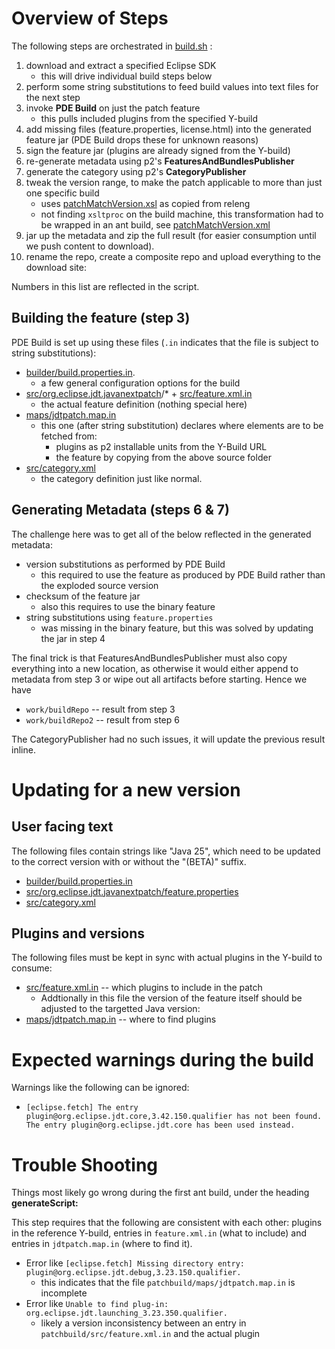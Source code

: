 # Overview of Steps
The following steps are orchestrated in [build.sh](https://github.com/eclipse-jdt/eclipse.jdt/blob/BETA_JAVA25/org.eclipse.jdt.releng/patchbuild/build.sh) :

1. download and extract a specified Eclipse SDK
    * this will drive individual build steps below
2. perform some string substitutions to feed build values into text files for the next step
3. invoke **PDE Build** on just the patch feature
    * this pulls included plugins from the specified Y-build
4. add missing files (feature.properties, license.html) into the generated feature jar (PDE Build drops these for unknown reasons)
5. sign the feature jar (plugins are already signed from the Y-build)
6. re-generate metadata using p2's **FeaturesAndBundlesPublisher**
7. generate the category using p2's **CategoryPublisher**
8. tweak the version range, to make the patch applicable to more than just one specific build
    * uses [patchMatchVersion.xsl](https://github.com/eclipse-jdt/eclipse.jdt/blob/BETA_JAVA25/org.eclipse.jdt.releng/patchbuild/patchMatchVersion.xsl) as copied from releng
    * not finding `xsltproc` on the build machine, this transformation had to be wrapped in an ant build, see [patchMatchVersion.xml](https://github.com/eclipse-jdt/eclipse.jdt/blob/BETA_JAVA25/org.eclipse.jdt.releng/patchbuild/patchMatchVersion.xml)
9. jar up the metadata and zip the full result (for easier consumption until we push content to download).
10. rename the repo, create a composite repo and upload everything to the download site:

Numbers in this list are reflected in the script.

## Building the feature (step 3)

PDE Build is set up using these files (`.in` indicates that the file is subject to string substitutions):
* [builder/build.properties.in](https://github.com/eclipse-jdt/eclipse.jdt/blob/BETA_JAVA25/org.eclipse.jdt.releng/patchbuild/builder/build.properties.in).
     * a few general configuration options for the build
* [src/org.eclipse.jdt.javanextpatch](https://github.com/eclipse-jdt/eclipse.jdt/tree/BETA_JAVA25/org.eclipse.jdt.releng/patchbuild/src/org.eclipse.jdt.javanextpatch)/* + [src/feature.xml.in](https://github.com/eclipse-jdt/eclipse.jdt/blob/BETA_JAVA25/org.eclipse.jdt.releng/patchbuild/src/feature.xml.in)
     * the actual feature definition (nothing special here)
* [maps/jdtpatch.map.in](https://github.com/eclipse-jdt/eclipse.jdt/blob/BETA_JAVA25/org.eclipse.jdt.releng/patchbuild/maps/jdtpatch.map.in)
     * this one (after string substitution) declares where elements are to be fetched from:
       * plugins as p2 installable units from the Y-Build URL
       * the feature by copying from the above source folder
* [src/category.xml](https://github.com/eclipse-jdt/eclipse.jdt/blob/BETA_JAVA25/org.eclipse.jdt.releng/patchbuild/src/category.xml)  
     * the category definition just like normal.

## Generating Metadata (steps 6 & 7)

The challenge here was to get all of the below reflected in the generated metadata:
* version substitutions as performed by PDE Build
    * this required to use the feature as produced by PDE Build rather than the exploded source version
* checksum of the feature jar
    * also this requires to use the binary feature
* string substitutions using `feature.properties`
    * was missing in the binary feature, but this was solved by updating the jar in step 4

The final trick is that FeaturesAndBundlesPublisher must also copy everything into a new location, as otherwise it would either append to metadata from step 3 or wipe out all artifacts before starting. Hence we have
* `work/buildRepo` -- result from step 3
* `work/buildRepo2` -- result from step 6

The CategoryPublisher had no such issues, it will update the previous result inline.

# Updating for a new version

## User facing text
The following files contain strings like "Java 25", which need to be updated to the correct version with or without the "(BETA)" suffix.
* [builder/build.properties.in](https://github.com/eclipse-jdt/eclipse.jdt/blob/BETA_JAVA25/org.eclipse.jdt.releng/patchbuild/builder/build.properties.in)
* [src/org.eclipse.jdt.javanextpatch/feature.properties](https://github.com/eclipse-jdt/eclipse.jdt/blob/BETA_JAVA25/org.eclipse.jdt.releng/patchbuild/src/org.eclipse.jdt.javanextpatch/feature.properties)
* [src/category.xml](https://github.com/eclipse-jdt/eclipse.jdt/blob/BETA_JAVA25/org.eclipse.jdt.releng/patchbuild/src/category.xml)

## Plugins and versions
The following files must be kept in sync with actual plugins in the Y-build to consume:
* [src/feature.xml.in](https://github.com/eclipse-jdt/eclipse.jdt/blob/BETA_JAVA25/org.eclipse.jdt.releng/patchbuild/src/feature.xml.in) -- which plugins to include in the patch
  * Addtionally in this file the version of the feature itself should be adjusted to the targetted Java version:
* [maps/jdtpatch.map.in](https://github.com/eclipse-jdt/eclipse.jdt/blob/BETA_JAVA25/org.eclipse.jdt.releng/patchbuild/maps/jdtpatch.map.in) -- where to find plugins


# Expected warnings during the build

Warnings like the following can be ignored:
* `[eclipse.fetch] The entry plugin@org.eclipse.jdt.core,3.42.150.qualifier has not been found. The entry plugin@org.eclipse.jdt.core has been used instead.`

# Trouble Shooting

Things most likely go wrong during the first ant build, under the heading **generateScript:**

This step requires that the following are consistent with each other: plugins in the reference Y-build, entries in `feature.xml.in` (what to include) and entries in `jdtpatch.map.in` (where to find it).

* Error like `[eclipse.fetch] Missing directory entry: plugin@org.eclipse.jdt.debug,3.23.150.qualifier.`
   * this indicates that the file `patchbuild/maps/jdtpatch.map.in` is incomplete
* Error like `Unable to find plug-in: org.eclipse.jdt.launching_3.23.350.qualifier.`
   * likely a version inconsistency between an entry in `patchbuild/src/feature.xml.in` and the actual plugin
   
